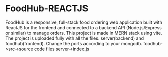 # FoodHub-REACTJS
FoodHub is a responsive, full-stack food ordering web application built with ReactJS for the frontend and connected to a backend API (Node.js/Express or similar) to manage orders.
This project is made in MERN stack using vite.
The project is uploaded fully with all the files. server(backend) and foodhub(frontend). 
Change the ports according to your mongodb. 
foodhub->src->source code files
server->index.js
